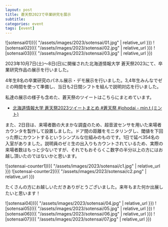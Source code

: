 ```yaml
---
layout: post
title: 蒼天祭2023で卒業研究を展示
subtitle: 
categories: event
tags: [event]
---
```

![sotensai01]({{ "/assets/images/2023/sotensai/01.jpg" | relative_url }})
![sotensai02]({{ "/assets/images/2023/sotensai/02.jpg" | relative_url }})
![sotensai03]({{ "/assets/images/2023/sotensai/03.jpg" | relative_url }})

2023年10月7日(土)〜8日(日)に開催された北海道情報大学 蒼天祭2023にて、卒業研究作品の展示を行いました。

4年生8名の卒業研究のパネル展示・デモ展示を行いました。3,4年生みんなでゼミの時間を使って準備し、当日も2日間シフトを組んで説明対応を行いました。

私達の展示の様子も含めた、蒼天祭のツイートはこちらにまとめています。

- [北海道情報大学 蒼天祭2023ツイートまとめ #蒼天祭 #johodai - min.t (ミント)](https://min.togetter.com/sZGEZWL)

また、2日目は、来場者数の大まかな調査のため、超音波センサを用いた来場者カウンタを製作して設置しました。ドア間の距離をモニタリングし、閾値を下回った際にカウントするというシンプルな仕組みのものです。1日で延べ354名の入室がありました。説明員のゼミ生の出入りもカウントされているため、実際の来場者数はもっと少ないですが、それでもおそらくこ数字の半分以上の方にはお越し頂いたのではないかと思います。

![sotensai-counter1]({{ "/assets/images/2023/sotensai/c1.jpg" | relative_url }})
![sotensai-counter2]({{ "/assets/images/2023/sotensai/c2.png" | relative_url }})

たくさんの方にお越しいただきありがとうございました。来年もまた何か出展したいと思います！


![sotensai04]({{ "/assets/images/2023/sotensai/04.jpg" | relative_url }})
![sotensai05]({{ "/assets/images/2023/sotensai/05.jpg" | relative_url }})
![sotensai06]({{ "/assets/images/2023/sotensai/06.jpg" | relative_url }})
![sotensai07]({{ "/assets/images/2023/sotensai/07.jpg" | relative_url }})



